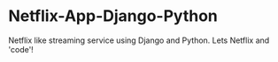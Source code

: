 # Netflix-App-Django-Python
Netflix like streaming service using Django and Python. Lets Netflix and 'code'!
